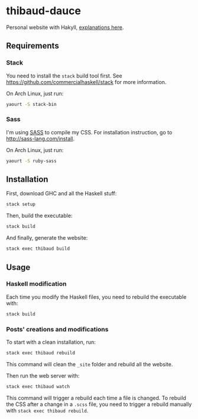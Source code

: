 # thibaud-dauce

Personal website with Hakyll, [explanations here](http://www.thibaud-dauce.fr/posts/2015-10-18-new-static-website.html).

## Requirements

### Stack

You need to install the `stack` build tool first. See https://github.com/commercialhaskell/stack for more information.

On Arch Linux, just run:
```bash
yaourt -S stack-bin
```

### Sass

I'm using [SASS](http://sass-lang.com/) to compile my CSS. For installation instruction, go to http://sass-lang.com/install.

On Arch Linux, just run:
```bash
yaourt -S ruby-sass
```

## Installation

First, download GHC and all the Haskell stuff:
```bash
stack setup
```

Then, build the executable:
```bash
stack build
```

And finally, generate the website:
```bash
stack exec thibaud build
```

## Usage

### Haskell modification

Each time you modify the Haskell files, you need to rebuild the executable with:
```bash
stack build
```

### Posts' creations and modifications

To start with a clean installation, run:
```bash
stack exec thibaud rebuild
```

This command will clean the `_site` folder and rebuild all the website.

Then run the web server with:
```bash
stack exec thibaud watch
```

This command will trigger a rebuild each time a file is changed. To rebuild the CSS after a change in a `.scss` file, you need to trigger a rebuild manually with `stack exec thibaud rebuild`. 

